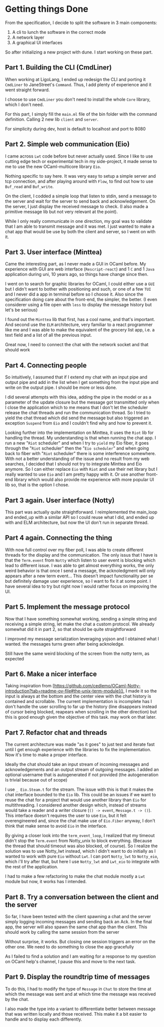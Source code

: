 # Getting things Done

From the specification, I decide to split the software in 3 main components:

1. A cli to lunch the software in the correct mode
1. A network layer
1. A graphical UI interfaces

So after initializing a new project with dune. I start working on these part.

## Part 1. Building the CLI (CmdLiner)

When working at LigoLang, I ended up redesign the CLI and porting it `CmdLiner` to JaneStreet's `Command`. Thus, I add plenty of experience and it went straight forward.

I choose to use `CmdLiner` you don't need to install the whole `Core` library, which I don't need.

For this part, I simply fill the `main.ml` file of the bin folder with the command definition. Calling 2 new lib `client` and `server`.

For simplicity during dev, host is default to localhost and port to 8080

## Part 2. Simple web communication (Eio)

I came across `Lwt` code before but never actually used. Since I like to use cutting edge tech or experimental tech in my side-project,
it made sense to me to use the new OCaml-multicore library `Eio`.

Nothing specific to say here. It was very easy to setup a simple server and tcp connection, and after playing around with `Flow`, to find out how to use `Buf_read` and `Buf_write`.

On the client, I codded a simple loop that listen to stdin, send a message to the server and wait for the server to send back and acknowledgement. On the server, I just display the received message to check.
(I also made a primitive message lib but not very relevant at the point).

While I only really communicate in one direction, my goal was to validate that I am able to transmit message and it was met. I just wanted to make a chat app that would be use by both the client and server, so I went on with it.

## Part 3. User interface (Minttea)

Came the interesting part, as I never made a GUI in OCaml before. My experience with GUI are web interface (`Rescript-react`) and 1 `C` and 1 `Java` application during uni, 10 years ago, so things have change since then.

I went on to search for graphic libraries for OCaml, I could either use a `GUI` but I didn't want to bother with positioning and such, or one of a few `TUI` and I never did a app in terminal before so I choose it. Also since the specification doing care about the front-end, the simpler, the better. (I even considerer using a file open with `less` to display the message history but let's be serious)

I found out the `Minttea` lib that first, has a cool name, and that's important. And second use the `ELM` architecture, very familiar to a react programmer like me and I was able to make the equivalent of the grocery list app, i.e. a text field and a list of all the previous input.

Great now, I need to connect the chat with the network socket and that should work

## Part 4. Connecting people

So intuitively, I assumed that if I extend my chat with an input pipe and output pipe and add in the list when I get something from the input pipe and write on the output pipe. I should be more or less done.

I did several attempts with this idea, adding the pipe in the model or as a parameter of the update closure but the message got transmitted only when I close the application which to me means that I don't let the scheduler release the chat threads and run the communication thread.
So I tried to yield the chat thread which did send the message but also triggered an exception `Suspend` from `Eio` and I couldn't find why and how to prevent it.

Looking further into the implementation on Minttea, it uses the `Riot` lib for handling the thread. My understanding is that when running the chat app. I run a new "`Riot` scheduler" and when I try to `yield` my Eio fiber, it goes through the "`Riot` scheduler" then the "`Eio scheduler`" and when going back to fiber with "`Riot` scheduler" there is some interference somewhere. With not a better understanding of the issue and no result from my web searches, I decided that I should not try to integrate Minttea and Eio anymore. So I can either replace `Eio` with `Riot` and use their net library but I really wanted to use `Eio` and I am pretty happy with it. Or use another front-end library which would also provide me experience with more popular UI lib so, that is the option I chose.

## Part 3 again. User interface (Notty)

This part was actually quite straightforward. I reimplemented the main_loop and ended_up with a similar API so I could reuse what I did, and ended up with and ELM architecture, but now the UI don't run in separate thread.

## Part 4 again. Connecting the thing

With now full control over my fiber poll, I was able to create different threads for the display and the communication. The only issus that I have is that the `Term.event` from `Notty` which listen to user event is blocking which lead to different issue.
I was able to get almost everything works, the only weird behavior is that once I send a message, the acknoledgment will only appears after a new term event... This doesn't impact functionality per se but definitely damage user experience, so I want to fix it at some point. I have several idea to try but right now I would rather focus on improving the UI.

## Part 5. Implement the message protocol

Now that I have something somewhat working, sending a simple string and receiving a simple string, let make the chat a custom protocol.
We already somewhat did it in part 2, so that should be quite straightforward

I improved my message serialization leveraging yojson and I obtained what I wanted. the messages turns green after being acknoledge.

Still have the same weird blocking of the screen from the notty term, as expected

## Part 6. Make a nicer interface

Taking inspiration from [https://github.com/cedlemo/OCaml-Notty-introduction?tab=readme-ov-file#the-unix-term-module](), I made it so the input is always at the bottom and the center view with the chat history is contained and scrollable.
The current implementation is incomplete has I don't handle the user scrolling to far up the history (line disappears instead of cursor being blocked, reapears when scrolling in the other direction) but this is good enough given the objective of this task. may work on that later.

## Part 7. Refactor chat and threads

The current architecture was made "as it goes" to just test and iterate fast until I get enough experience with the libraries to fix the implementation. Now it's time to make a proper interface.

Ideally the chat should take an input stream of incoming messages and acknowledgements and an output stream of outgoing messages.
I added an optional username that is autogenerated if not provided (the autogeneration is trivial because out of scope)

I use `_ Eio.Steam.t` for the stream. The issue with this is that it makes the chat interface bounded to the `Eio` lib. This could be an issues if we want to reuse the chat for a project that would use another library than `Eio` for multithreading. I considered another design which, instead of streams would take a reader and a writer closure (`() -> event`, `Message.t -> ()`). This interface doesn't requires the user to use `Eio`, but it felt overengineered and, since the chat make use of `Eio.Fiber` anyway, I don't think that make sense to avoid `Eio` in the interface.

By giving a closer look into the `term_event_loop`, I realized that my timeout didn't stop the `Term.event` from Notty_unix to block everything. (Because the thread that should timeout was also blocked, of course). So I realize the solution was to use Notty_lwt instead, which I didn't want to do initially as I wanted to work with pure `Eio` without `Lwt`. I can port `Notty_lwt` to `Notty_eio`, which i'll try after that, but here I use `Notty_lwt` and `Lwt_eio` to integrate with the rest of the application.

I had to make a few refactoring to make the chat module mostly a `Lwt` module but now, it works has I intended.

## Part 8. Try a conversation between the client and the server

So far, I have been tested with the client spawning a chat and the server simply logging incoming messages and sending back an Ack.
In the final app, the server will also spawn the same chat app than the client. This should work by calling the same session from the server

Without surprise, it works. But closing one session triggers an error on the other one. We need to do something to close the app gracefully

As I failed to find a solution and I am waiting for a response to my question on OCaml help's channel, I pause this and move to the next task.

## Part 9. Display the roundtrip time of messages

To do this, I had to modify the type of `Message` in `Chat` to store the time at which the message was sent and at which time the message was received by the chat.

I also made the type into a variant to differentiate better between message that was written locally and those received. This make it a bit easier to handle and to display each differently.
